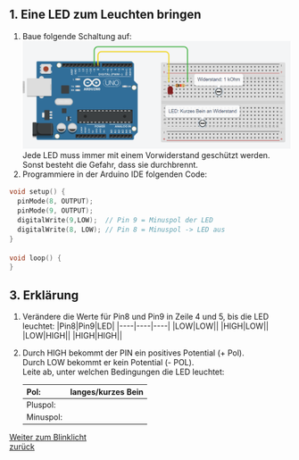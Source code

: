  <link rel="stylesheet" href="https://hi2272.github.io/StyleMD.css">


## 1. Eine LED zum Leuchten bringen
1. Baue folgende Schaltung auf:  
   ![SchaltungLED](Screenshot_4.png)  
   Jede LED muss immer mit einem Vorwiderstand geschützt werden. Sonst besteht die Gefahr, dass sie durchbrennt.
2. Programmiere in der Arduino IDE folgenden Code:
```C++
void setup() {
  pinMode(8, OUTPUT);
  pinMode(9, OUTPUT);
  digitalWrite(9,LOW);  // Pin 9 = Minuspol der LED
  digitalWrite(8, LOW); // Pin 8 = Minuspol -> LED aus  
}

void loop() {
}
```
## 3. Erklärung
1. Verändere die Werte für Pin8 und Pin9 in Zeile 4 und 5, bis die LED leuchtet:
   |Pin8|Pin9|LED|
   |----|----|----|
   |LOW|LOW||
   |HIGH|LOW||
   |LOW|HIGH||
   |HIGH|HIGH||
2. Durch HIGH bekommt der PIN ein positives Potential (+ Pol).  
     Durch LOW bekommt er kein Potential (- POL).  
   Leite ab, unter welchen Bedingungen die LED leuchtet:  

   |Pol:|langes/kurzes Bein|   
   |-----|-----|
   |Pluspol:||
   |Minuspol:||



[Weiter zum Blinklicht](/00Informatik/00Mikrocontroller/Wahlkurs/01/02LEDBlink/index.html)       
[zurück](../index.html)